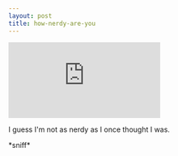 ```yaml
---
layout: post
title: how-nerdy-are-you
---
```

[![I am nerdier than 67% of all people. Are you nerdier? Click here to
find
out!](http://www.wxplotter.com/images/ft/nq.php?val=9702)](http://www.wxplotter.com/ft_nq.php)

I guess I'm not as nerdy as I once thought I was.

\*sniff\*
